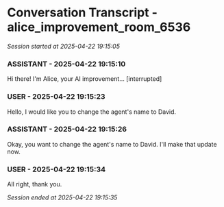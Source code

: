 # Conversation Transcript - alice_improvement_room_6536

*Session started at 2025-04-22 19:15:05*

### ASSISTANT - 2025-04-22 19:15:10

Hi there! I'm Alice, your AI improvement... [interrupted]

### USER - 2025-04-22 19:15:23

Hello, I would like you to change the agent's name to David.

### ASSISTANT - 2025-04-22 19:15:26

Okay, you want to change the agent's name to David. I'll make that update now.

### USER - 2025-04-22 19:15:34

All right, thank you.

*Session ended at 2025-04-22 19:15:35*
